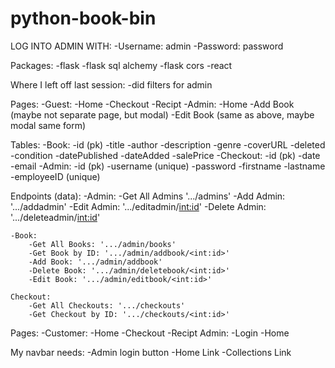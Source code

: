 # python-book-bin

LOG INTO ADMIN WITH:
-Username: admin
-Password: password

Packages:
-flask
-flask sql alchemy
-flask cors
-react

Where I left off last session:
-did filters for admin

Pages:
-Guest:
-Home
-Checkout
-Recipt
-Admin:
-Home
-Add Book (maybe not separate page, but modal)
-Edit Book (same as above, maybe modal same form)

Tables:
-Book:
-id (pk)
-title
-author
-description
-genre
-coverURL
-deleted
-condition
-datePublished
-dateAdded
-salePrice
-Checkout:
-id (pk)
-date
-email
-Admin:
-id (pk)
-username (unique)
-password
-firstname
-lastname
-employeeID (unique)

Endpoints (data):
-Admin:
-Get All Admins '.../admins'
-Add Admin: '.../addadmin'
-Edit Admin: '.../editadmin/<int:id>'
-Delete Admin: '.../deleteadmin/<int:id>'

    -Book:
        -Get All Books: '.../admin/books'
        -Get Book by ID: '.../admin/addbook/<int:id>'
        -Add Book: '.../admin/addbook'
        -Delete Book: '.../admin/deletebook/<int:id>'
        -Edit Book: '.../admin/editbook/<int:id>'

    Checkout:
        -Get All Checkouts: '.../checkouts'
        -Get Checkout by ID: '.../checkouts/<int:id>'

Pages:
-Customer:
-Home
-Checkout
-Recipt
Admin:
-Login
-Home

My navbar needs:
-Admin login button
-Home Link
-Collections Link
